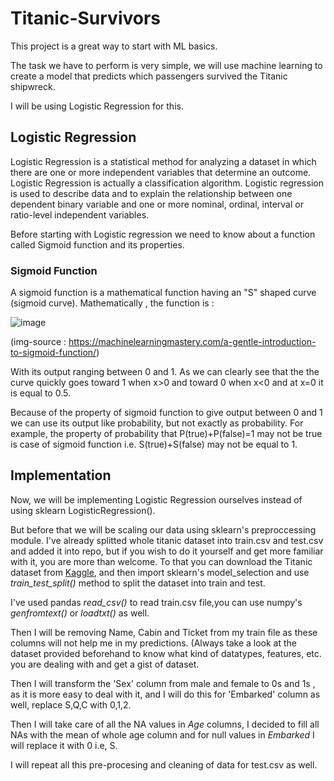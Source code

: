 # Titanic-Survivors

This project is a great way to start with ML basics.

The task we have to perform is very simple, we will use machine learning to create a model that predicts which passengers survived the Titanic shipwreck.

I will be using Logistic Regression for this.

## Logistic Regression
Logistic Regression is a statistical method for analyzing a dataset in which there are one or more independent variables that determine an outcome. Logistic Regression is actually a classification algorithm. Logistic regression is used to describe data and to explain the relationship between one dependent binary variable and one or more nominal, ordinal, interval or ratio-level independent variables.

Before starting with Logistic regression we need to know about a function called Sigmoid function and its properties.

### Sigmoid Function
A sigmoid function is a mathematical function having an "S" shaped curve (sigmoid curve). Mathematically , the function is :

![image](https://user-images.githubusercontent.com/77683275/151319277-02705867-02d9-4986-bf2f-b16568f6ed4e.png)

(img-source : https://machinelearningmastery.com/a-gentle-introduction-to-sigmoid-function/)

With its output ranging between 0 and 1. As we can clearly see that the the curve quickly goes toward 1 when x>0 and toward 0 when x<0 and at x=0 it is equal to 0.5. 

Because of the property of sigmoid function to give output between 0 and 1 we can use its output like probability, but not exactly as probability. For example, the property of probability that P(true)+P(false)=1 may not be true is case of sigmoid function i.e. S(true)+S(false) may not be equal to 1.

## Implementation

Now, we will be implementing Logistic Regression ourselves instead of using sklearn LogisticRegression().

But before that we will be scaling our data using sklearn's preproccessing module.
I've already splitted whole titanic dataset into train.csv and test.csv and added it into repo, but if you wish to do it yourself and get more familiar with it, you are more than welcome. To that you can download the Titanic dataset from <a href="https://www.kaggle.com/c/titanic">Kaggle</a>, and then import sklearn's model_selection and use <i>train_test_split()</i> method to split the dataset into train and test.

I've used pandas _read_csv()_ to read train.csv file,you can use numpy's _genfromtext()_ or _loadtxt()_ as well.

Then I will be removing Name, Cabin and Ticket from my train file as these columns will not help me in my predictions. (Always take a look at the dataset provided beforehand to know what kind of datatypes, features, etc. you are dealing with and get a gist of dataset.

Then I will transform the 'Sex' column from male and female to 0s and 1s , as it is more easy to deal with it, and I will do this for 'Embarked' column as well, replace S,Q,C with 0,1,2.

Then I will take care of all the NA values in _Age_ columns, I decided to fill all NAs with the mean of whole age column and for null values in _Embarked_ I will replace it with 0 i.e, S.

I will repeat all this pre-procesing and cleaning of data for test.csv as well.
